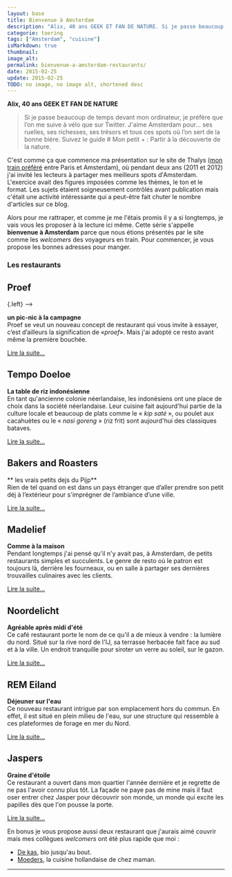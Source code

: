 ```yaml
---
layout: base
title: Bienvenue à Amsterdam
description: "Alix, 40 ans GEEK ET FAN DE NATURE. Si je passe beaucoup de temps devant mon ordinateur, je préfère que l’on me suive à vélo que sur Twitter."
categorie: toering
tags: ["Amsterdam", "cuisine"]
isMarkdown: true
thumbnail: 
image_alt: 
permalink: bienvenue-a-amsterdam-restaurants/
date: 2015-02-25
update: 2015-02-25
TODO: no image, no image alt, shortened desc
---
```


**Alix, 40 ans GEEK ET FAN DE NATURE**  
> Si je passe beaucoup de temps devant mon ordinateur, je préfère que l’on me suive à vélo que sur Twitter. J'aime Amsterdam pour... ses ruelles, ses richesses, ses trésors et tous ces spots où l’on sert de la bonne bière. Suivez le guide # Mon petit + : Partir à la découverte de la nature.

C'est comme ça que commence ma présentation sur le site de Thalys ([mon train préféré](/?q=Thalys) entre Paris et Amsterdam), où pendant deux ans (2011 et 2012) j'ai invité les lecteurs à partager mes meilleurs spots d'Amsterdam. L'exercice avait des figures imposées comme les thèmes, le ton et le format. Les sujets étaient soigneusement contrôlés avant publication mais c'était une activité intéressante qui a peut-être fait chuter le nombre d'articles sur ce blog.

Alors pour me rattraper, et comme je me l'étais promis il y a si longtemps, je vais vous les proposer à la lecture ici même. Cette série s'appelle **bienvenue à Amsterdam** parce que nous étions présentés par le site comme les *welcomers* des voyageurs en train. Pour commencer, je vous propose les bonnes adresses pour manger.

### Les restaurants

## Proef
<!-- ![https://www.thalys.com/img/1399974853/destination/welcommers/1310542834_thumb.jpg]() TODO: external image alt -->{.left} -->
**un pic-nic à la campagne**  
Proef se veut un nouveau concept de restaurant qui vous invite à essayer, c’est d’ailleurs la signification de «*proef*». Mais j'ai adopté ce resto avant même la première bouchée.

<!-- HTML -->
<p class="read-it">
<a title="" href="https://www.thalys.com/fr/fr/destinations/welcomers/amsterdam/alix/food/proef" rel="nofollow">Lire la suite...</a>
</p>

<div style="clear:both;"></div>
<!-- / HTML -->

## Tempo Doeloe
<!-- ![https://www.thalys.com/img/1399974782/destination/welcommers/1328810906_thumb.jpg]() TODO: Add image alt {.left} -->
**La table de riz indonésienne**  
En tant qu'ancienne colonie néerlandaise, les indonésiens ont une place de choix dans la société néerlandaise. Leur cuisine fait aujourd'hui partie de la culture locale et beaucoup de plats comme le « *kip saté* », ou poulet aux cacahuètes ou le « *nasi goreng* » (riz frit) sont aujourd'hui des classiques bataves. 


<!-- HTML -->
<p class="read-it">
<a title="Tempo Doeloe" href="https://www.thalys.com/fr/fr/destinations/welcomers/amsterdam/alix/food/tempo-doeloe" rel="nofollow">Lire la suite...</a>
</p>

<div style="clear:both;"></div>
<!-- / HTML -->

## Bakers and Roasters
<!-- ![https://www.thalys.com/img/1399537224/destination/welcommers/1383661713_thumb.jpg]()<!-- TODO: Add image alt {.left} -->
** les vrais petits dejs du Pijp**  
Rien de tel quand on est dans un pays étranger que d’aller prendre son petit déj à l’extérieur pour s'imprégner de l’ambiance d’une ville.

<!-- HTML -->
<p class="read-it">
<a title="" href="https://www.thalys.com/fr/fr/destinations/welcomers/amsterdam/alix/food/bakers-and-roasters" rel="nofollow">Lire la suite...</a>
</p>

<div style="clear:both;"></div>
<!-- / HTML -->

## Madelief
<!-- ![https://www.thalys.com/img/1399974820/destination/welcommers/1317999957_thumb.jpg]()<!-- TODO: Add image alt {.left} -->
**Comme à la maison**  
Pendant longtemps j'ai pensé qu'il n'y avait pas, à Amsterdam, de petits restaurants simples et succulents. Le genre de resto où le patron est toujours là, derrière les fourneaux, ou en salle à partager ses dernières trouvailles culinaires avec les clients.

<!-- HTML -->
<p class="read-it">
<a title="" href="https://www.thalys.com/fr/fr/destinations/welcomers/amsterdam/alix/food/madelief" rel="nofollow">Lire la suite...</a>
</p>

<div style="clear:both;"></div>
<!-- / HTML -->

## Noordelicht
<!-- ![https://www.thalys.com/img/1399974870/destination/welcommers/1308660532_thumb.jpg]()<!-- TODO: Add image alt {.left} -->

**Agréable après midi d'été**  
Ce café restaurant porte le nom de ce qu'il a de mieux à vendre : la lumière du nord. Situé sur la rive nord de l'IJ, sa terrasse herbacée fait face au sud et à la ville. Un endroit tranquille pour siroter un verre au soleil, sur le gazon.


<!-- HTML -->
<p class="read-it">
<a title="" href="https://www.thalys.com/fr/fr/destinations/welcomers/amsterdam/alix/food/noorderlicht" rel="nofollow">Lire la suite...</a>
</p>

<div style="clear:both;"></div>
<!-- / HTML -->

## REM Eiland
<!-- ![https://www.thalys.com/img/1399974825/destination/welcommers/1314016157_thumb.jpg]()<!-- TODO: Add image alt {.left} -->
**Déjeuner sur l'eau**  
Ce nouveau restaurant intrigue par son emplacement hors du commun. En effet, il est situé en plein milieu de l'eau, sur une structure qui ressemble à ces plateformes de forage en mer du Nord.

<!-- HTML -->
<p class="read-it">
<a title="" href="https://www.thalys.com/fr/fr/destinations/welcomers/amsterdam/alix/food/rem-eiland" rel="nofollow">Lire la suite...</a>
</p>

<div style="clear:both;"></div>
<!-- / HTML -->

## Jaspers
<!-- ![https://www.thalys.com/img/destination/welcommers/1346158157_thumb.jpg]()<!-- TODO: Add image alt {.left} -->
**Graine d'étoile**  
Ce restaurant a ouvert dans mon quartier l'année dernière et je regrette de ne pas l'avoir connu plus tôt. La façade ne paye pas de mine mais il faut oser entrer chez Jasper pour découvrir son monde, un monde qui excite les papilles dès que l'on pousse la porte.

<!-- HTML -->
<p class="read-it">
<a title="" href="https://www.thalys.com/fr/fr/destinations/welcomers/amsterdam/alix/food/restaurant-jaspers" rel="nofollow">Lire la suite...</a>
</p>

<div style="clear:both;"></div>
<!-- / HTML -->

En bonus je vous propose aussi deux restaurant que j'aurais aimé couvrir mais mes collègues *welcomers* ont été plus rapide que moi :

* [De kas](https://www.thalys.com/fr/fr/destinations/welcomers/amsterdam/romain/food/de-kas), bio jusqu'au bout.
* [Moeders](https://www.thalys.com/fr/fr/destinations/welcomers/amsterdam/laurence/food/moeders), la cuisine hollandaise de chez maman.
---
<!-- post notes:
[((https://www.thalys.com/img/1399974854/destination/welcommers/1310541713_thumb.jpg|La brasserie Brouwerij 'tIJ|L))|] !!La brasserie près du moulin 
http://www.thalys.com/nl/en/destinations/welcommers/Amsterdam/Alix/all/HESTER-VAN-EEGHEN 
http://www.thalys.com/nl/en/destinations/welcommers/Amsterdam/Alix/all/WETLANDS-SAFARI 
http://www.thalys.com/nl/en/destinations/welcommers/Amsterdam/Alix/all/REM-EILAND 
http://www.thalys.com/nl/en/destinations/welcommers/Amsterdam/Alix/all/EYE-FILM-INSTITUUT-NEDERLAND 
http://www.thalys.com/nl/en/destinations/welcommers/Amsterdam/Alix/all/PROEF
http://www.thalys.com/fr/fr/destinations/welcomers/Amsterdam/Alix/all/PROEF 
http://www.thalys.com/nl/en/destinations/welcommers/Amsterdam/Alix/all/BROUWERIJ-T-IJ 
http://www.thalys.com/nl/en/destinations/welcommers/Amsterdam/Alix/all/BUURTBOERDERIJ 
http://www.thalys.com/nl/en/destinations/welcommers/Amsterdam/Alix/all/VAN-GOGH-MUSEUM 
http://www.thalys.com/nl/en/destinations/welcommers/Amsterdam/Alix/all/NATIONAAL-PARK-ZUID-KENNEMERLAND 
http://www.thalys.com/nl/en/destinations/welcommers/Amsterdam/Alix/all/BOURBON-STREET-JAZZ-AND-BLUES-CLUB
http://www.thalys.com/fr/fr/destinations/welcomers/Amsterdam/Alix/all/BOURBON-STREET-JAZZ-AND-BLUES-CLUB 
http://www.thalys.com/nl/en/destinations/welcommers/Amsterdam/Alix/all/CYCLING-ALONG-THE-AMSTEL 
http://www.thalys.com/nl/en/destinations/welcommers/Amsterdam/Alix/all/PATHE-TUSCHINSKI 
http://www.thalys.com/nl/en/destinations/welcommers/Amsterdam/Alix/all/NOORDERLICHT 
http://www.thalys.com/nl/en/destinations/welcommers/Amsterdam/Alix/all/DROOG 
http://www.thalys.com/nl/en/destinations/welcommers/Amsterdam/Alix/all/MOLEN-SAN-SLOTEN 
http://www.thalys.com/nl/en/destinations/welcommers/Amsterdam/Alix/all/PROEF
--->
